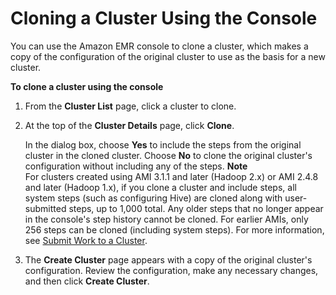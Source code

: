 # Cloning a Cluster Using the Console<a name="clone-console"></a>

You can use the Amazon EMR console to clone a cluster, which makes a copy of the configuration of the original cluster to use as the basis for a new cluster\. 

**To clone a cluster using the console**

1. From the **Cluster List** page, click a cluster to clone\.

1. At the top of the **Cluster Details** page, click **Clone**\. 

   In the dialog box, choose **Yes** to include the steps from the original cluster in the cloned cluster\. Choose **No** to clone the original cluster's configuration without including any of the steps\.
**Note**  
For clusters created using AMI 3\.1\.1 and later \(Hadoop 2\.x\) or AMI 2\.4\.8 and later \(Hadoop 1\.x\), if you clone a cluster and include steps, all system steps \(such as configuring Hive\) are cloned along with user\-submitted steps, up to 1,000 total\. Any older steps that no longer appear in the console's step history cannot be cloned\. For earlier AMIs, only 256 steps can be cloned \(including system steps\)\. For more information, see [Submit Work to a Cluster](AddingStepstoaJobFlow.md)\.

1. The **Create Cluster** page appears with a copy of the original cluster's configuration\. Review the configuration, make any necessary changes, and then click **Create Cluster**\.